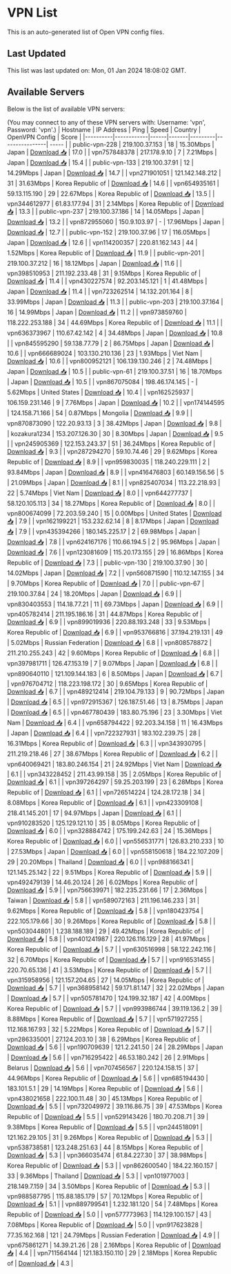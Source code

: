 # VPN List

This is an auto-generated list of Open VPN config files.

## Last Updated

This list was last updated on: Mon, 01 Jan 2024 18:08:02 GMT.

## Available Servers

Below is the list of available VPN servers:

(You may connect to any of these VPN servers with: Username: 'vpn', Password: 'vpn'.)
| Hostname | IP Address | Ping | Speed | Country | OpenVPN Config | Score |
|----------|------------|------|-------|---------|----------------| ----- |
| public-vpn-228 | 219.100.37.153 | 18 | 15.30Mbps | Japan | [Download 📥](./configs/server_0_JP.ovpn) | 17.0 |
| vpn757848378 | 217.178.9.10 | 7 | 7.21Mbps | Japan | [Download 📥](./configs/server_1_JP.ovpn) | 15.4 |
| public-vpn-133 | 219.100.37.91 | 12 | 14.29Mbps | Japan | [Download 📥](./configs/server_2_JP.ovpn) | 14.7 |
| vpn271901051 | 121.142.148.212 | 31 | 31.63Mbps | Korea Republic of | [Download 📥](./configs/server_3_KR.ovpn) | 14.6 |
| vpn654935161 | 59.13.115.190 | 29 | 22.67Mbps | Korea Republic of | [Download 📥](./configs/server_4_KR.ovpn) | 13.5 |
| vpn344612977 | 61.83.177.94 | 31 | 2.14Mbps | Korea Republic of | [Download 📥](./configs/server_5_KR.ovpn) | 13.3 |
| public-vpn-237 | 219.100.37.186 | 14 | 14.05Mbps | Japan | [Download 📥](./configs/server_6_JP.ovpn) | 13.2 |
| vpn872955060 | 150.9.103.97 | - | 17.96Mbps | Japan | [Download 📥](./configs/server_7_JP.ovpn) | 12.7 |
| public-vpn-152 | 219.100.37.96 | 17 | 116.05Mbps | Japan | [Download 📥](./configs/server_8_JP.ovpn) | 12.6 |
| vpn114200357 | 220.81.162.143 | 44 | 1.52Mbps | Korea Republic of | [Download 📥](./configs/server_9_KR.ovpn) | 11.9 |
| public-vpn-201 | 219.100.37.212 | 16 | 18.12Mbps | Japan | [Download 📥](./configs/server_10_JP.ovpn) | 11.6 |
| vpn398510953 | 211.192.233.48 | 31 | 9.15Mbps | Korea Republic of | [Download 📥](./configs/server_11_KR.ovpn) | 11.4 |
| vpn430227574 | 92.203.145.121 | 1 | 41.48Mbps | Japan | [Download 📥](./configs/server_12_JP.ovpn) | 11.4 |
| vpn723262514 | 14.132.201.164 | 8 | 33.99Mbps | Japan | [Download 📥](./configs/server_13_JP.ovpn) | 11.3 |
| public-vpn-203 | 219.100.37.164 | 16 | 14.99Mbps | Japan | [Download 📥](./configs/server_14_JP.ovpn) | 11.2 |
| vpn973859760 | 118.222.253.188 | 34 | 44.69Mbps | Korea Republic of | [Download 📥](./configs/server_15_KR.ovpn) | 11.1 |
| vpn636373967 | 110.67.42.142 | 4 | 34.48Mbps | Japan | [Download 📥](./configs/server_16_JP.ovpn) | 10.8 |
| vpn845595290 | 59.138.77.79 | 2 | 86.75Mbps | Japan | [Download 📥](./configs/server_17_JP.ovpn) | 10.6 |
| vpn666689024 | 103.130.210.136 | 23 | 1.93Mbps | Viet Nam | [Download 📥](./configs/server_18_VN.ovpn) | 10.6 |
| vpn800952121 | 106.139.130.246 | 2 | 74.48Mbps | Japan | [Download 📥](./configs/server_19_JP.ovpn) | 10.5 |
| public-vpn-61 | 219.100.37.51 | 16 | 18.70Mbps | Japan | [Download 📥](./configs/server_20_JP.ovpn) | 10.5 |
| vpn867075084 | 198.46.174.145 | - | 5.62Mbps | United States | [Download 📥](./configs/server_21_US.ovpn) | 10.4 |
| vpn162525937 | 106.159.231.146 | 9 | 7.76Mbps | Japan | [Download 📥](./configs/server_22_JP.ovpn) | 10.2 |
| vpn174144595 | 124.158.71.166 | 54 | 0.87Mbps | Mongolia | [Download 📥](./configs/server_23_MN.ovpn) | 9.9 |
| vpn870873090 | 122.20.93.13 | 3 | 38.42Mbps | Japan | [Download 📥](./configs/server_24_JP.ovpn) | 9.8 |
| kozakura1234 | 153.207.126.30 | 30 | 8.30Mbps | Japan | [Download 📥](./configs/server_25_JP.ovpn) | 9.5 |
| vpn245905369 | 122.153.243.37 | 51 | 36.24Mbps | Korea Republic of | [Download 📥](./configs/server_26_KR.ovpn) | 9.3 |
| vpn287294270 | 59.10.74.46 | 29 | 9.62Mbps | Korea Republic of | [Download 📥](./configs/server_27_KR.ovpn) | 8.9 |
| vpn959830035 | 118.240.229.111 | 2 | 93.84Mbps | Japan | [Download 📥](./configs/server_28_JP.ovpn) | 8.9 |
| vpn416476803 | 60.149.156.56 | 5 | 21.09Mbps | Japan | [Download 📥](./configs/server_29_JP.ovpn) | 8.1 |
| vpn825407034 | 113.22.218.93 | 22 | 5.74Mbps | Viet Nam | [Download 📥](./configs/server_30_VN.ovpn) | 8.0 |
| vpn644277737 | 58.120.105.113 | 34 | 18.27Mbps | Korea Republic of | [Download 📥](./configs/server_31_KR.ovpn) | 8.0 |
| vpn800674099 | 72.203.59.240 | 15 | 0.00Mbps | United States | [Download 📥](./configs/server_32_US.ovpn) | 7.9 |
| vpn162199221 | 153.232.62.14 | 8 | 8.17Mbps | Japan | [Download 📥](./configs/server_33_JP.ovpn) | 7.9 |
| vpn435394266 | 180.145.225.17 | 2 | 69.98Mbps | Japan | [Download 📥](./configs/server_34_JP.ovpn) | 7.8 |
| vpn624167176 | 110.66.194.5 | 2 | 95.96Mbps | Japan | [Download 📥](./configs/server_35_JP.ovpn) | 7.6 |
| vpn123081609 | 115.20.173.155 | 29 | 16.86Mbps | Korea Republic of | [Download 📥](./configs/server_36_KR.ovpn) | 7.3 |
| public-vpn-130 | 219.100.37.90 | 30 | 14.02Mbps | Japan | [Download 📥](./configs/server_37_JP.ovpn) | 7.2 |
| vpn560871590 | 110.12.147.155 | 34 | 9.70Mbps | Korea Republic of | [Download 📥](./configs/server_38_KR.ovpn) | 7.0 |
| public-vpn-67 | 219.100.37.84 | 24 | 18.20Mbps | Japan | [Download 📥](./configs/server_39_JP.ovpn) | 6.9 |
| vpn830403553 | 114.18.77.21 | 11 | 69.73Mbps | Japan | [Download 📥](./configs/server_40_JP.ovpn) | 6.9 |
| vpn405782414 | 211.195.186.16 | 31 | 44.87Mbps | Korea Republic of | [Download 📥](./configs/server_41_KR.ovpn) | 6.9 |
| vpn899019936 | 220.88.193.248 | 33 | 9.53Mbps | Korea Republic of | [Download 📥](./configs/server_42_KR.ovpn) | 6.9 |
| vpn953766816 | 37.194.219.131 | 49 | 5.02Mbps | Russian Federation | [Download 📥](./configs/server_43_RU.ovpn) | 6.8 |
| vpn808578872 | 211.210.255.243 | 42 | 9.60Mbps | Korea Republic of | [Download 📥](./configs/server_44_KR.ovpn) | 6.8 |
| vpn397981711 | 126.47.153.19 | 7 | 9.07Mbps | Japan | [Download 📥](./configs/server_45_JP.ovpn) | 6.8 |
| vpn890640110 | 121.109.144.183 | 6 | 8.50Mbps | Japan | [Download 📥](./configs/server_46_JP.ovpn) | 6.7 |
| vpn976704712 | 118.223.198.172 | 30 | 9.65Mbps | Korea Republic of | [Download 📥](./configs/server_47_KR.ovpn) | 6.7 |
| vpn489212414 | 219.104.79.133 | 9 | 90.72Mbps | Japan | [Download 📥](./configs/server_48_JP.ovpn) | 6.5 |
| vpn972915367 | 126.187.51.46 | 13 | 8.75Mbps | Japan | [Download 📥](./configs/server_49_JP.ovpn) | 6.5 |
| vpn467780439 | 183.80.75.196 | 23 | 3.30Mbps | Viet Nam | [Download 📥](./configs/server_50_VN.ovpn) | 6.4 |
| vpn658794422 | 92.203.34.158 | 11 | 16.43Mbps | Japan | [Download 📥](./configs/server_51_JP.ovpn) | 6.4 |
| vpn722327931 | 183.102.239.75 | 28 | 16.31Mbps | Korea Republic of | [Download 📥](./configs/server_52_KR.ovpn) | 6.3 |
| vpn343930795 | 211.219.218.46 | 27 | 38.67Mbps | Korea Republic of | [Download 📥](./configs/server_53_KR.ovpn) | 6.2 |
| vpn640069421 | 183.80.246.154 | 21 | 24.92Mbps | Viet Nam | [Download 📥](./configs/server_54_VN.ovpn) | 6.1 |
| vpn343228452 | 211.43.99.158 | 35 | 2.05Mbps | Korea Republic of | [Download 📥](./configs/server_55_KR.ovpn) | 6.1 |
| vpn397264297 | 59.25.203.199 | 23 | 6.28Mbps | Korea Republic of | [Download 📥](./configs/server_56_KR.ovpn) | 6.1 |
| vpn726514224 | 124.28.172.18 | 34 | 8.08Mbps | Korea Republic of | [Download 📥](./configs/server_57_KR.ovpn) | 6.1 |
| vpn423309108 | 218.41.145.201 | 17 | 94.97Mbps | Japan | [Download 📥](./configs/server_58_JP.ovpn) | 6.1 |
| vpn910283520 | 125.129.121.10 | 35 | 8.05Mbps | Korea Republic of | [Download 📥](./configs/server_59_KR.ovpn) | 6.0 |
| vpn328884742 | 175.199.242.63 | 24 | 15.36Mbps | Korea Republic of | [Download 📥](./configs/server_60_KR.ovpn) | 6.0 |
| vpn556531771 | 126.83.210.233 | 10 | 27.53Mbps | Japan | [Download 📥](./configs/server_61_JP.ovpn) | 6.0 |
| vpn558150618 | 184.22.107.209 | 29 | 20.20Mbps | Thailand | [Download 📥](./configs/server_62_TH.ovpn) | 6.0 |
| vpn988166341 | 121.145.25.142 | 22 | 9.51Mbps | Korea Republic of | [Download 📥](./configs/server_63_KR.ovpn) | 5.9 |
| vpn492479139 | 14.46.20.124 | 26 | 6.02Mbps | Korea Republic of | [Download 📥](./configs/server_64_KR.ovpn) | 5.9 |
| vpn756639971 | 182.235.231.66 | 17 | 2.36Mbps | Taiwan | [Download 📥](./configs/server_65_TW.ovpn) | 5.8 |
| vpn589072163 | 211.196.146.233 | 31 | 9.62Mbps | Korea Republic of | [Download 📥](./configs/server_66_KR.ovpn) | 5.8 |
| vpn180423754 | 222.105.179.66 | 30 | 9.26Mbps | Korea Republic of | [Download 📥](./configs/server_67_KR.ovpn) | 5.8 |
| vpn503044801 | 1.238.188.189 | 29 | 49.42Mbps | Korea Republic of | [Download 📥](./configs/server_68_KR.ovpn) | 5.8 |
| vpn401241987 | 220.126.116.129 | 28 | 41.97Mbps | Korea Republic of | [Download 📥](./configs/server_69_KR.ovpn) | 5.7 |
| vpn630516998 | 58.122.242.116 | 32 | 6.70Mbps | Korea Republic of | [Download 📥](./configs/server_70_KR.ovpn) | 5.7 |
| vpn916531455 | 220.70.65.136 | 41 | 3.53Mbps | Korea Republic of | [Download 📥](./configs/server_71_KR.ovpn) | 5.7 |
| vpn315958956 | 121.157.204.65 | 27 | 14.05Mbps | Korea Republic of | [Download 📥](./configs/server_72_KR.ovpn) | 5.7 |
| vpn368958142 | 59.171.81.147 | 32 | 22.02Mbps | Japan | [Download 📥](./configs/server_73_JP.ovpn) | 5.7 |
| vpn505781470 | 124.199.32.187 | 42 | 4.00Mbps | Korea Republic of | [Download 📥](./configs/server_74_KR.ovpn) | 5.7 |
| vpn993986744 | 39.119.136.2 | 39 | 8.88Mbps | Korea Republic of | [Download 📥](./configs/server_75_KR.ovpn) | 5.7 |
| vpn571927255 | 112.168.167.93 | 32 | 5.22Mbps | Korea Republic of | [Download 📥](./configs/server_76_KR.ovpn) | 5.7 |
| vpn286335001 | 27.124.203.10 | 38 | 6.29Mbps | Korea Republic of | [Download 📥](./configs/server_77_KR.ovpn) | 5.6 |
| vpn190709639 | 121.2.241.50 | 24 | 28.29Mbps | Japan | [Download 📥](./configs/server_78_JP.ovpn) | 5.6 |
| vpn716295422 | 46.53.180.242 | 26 | 2.91Mbps | Belarus | [Download 📥](./configs/server_79_BY.ovpn) | 5.6 |
| vpn707456567 | 220.124.158.15 | 37 | 44.96Mbps | Korea Republic of | [Download 📥](./configs/server_80_KR.ovpn) | 5.6 |
| vpn685194430 | 183.101.5.1 | 29 | 14.19Mbps | Korea Republic of | [Download 📥](./configs/server_81_KR.ovpn) | 5.6 |
| vpn438021658 | 222.100.11.48 | 30 | 45.13Mbps | Korea Republic of | [Download 📥](./configs/server_82_KR.ovpn) | 5.5 |
| vpn732049972 | 39.116.86.75 | 39 | 47.53Mbps | Korea Republic of | [Download 📥](./configs/server_83_KR.ovpn) | 5.5 |
| vpn529143426 | 180.70.208.71 | 39 | 9.38Mbps | Korea Republic of | [Download 📥](./configs/server_84_KR.ovpn) | 5.5 |
| vpn244518091 | 121.162.29.105 | 31 | 9.26Mbps | Korea Republic of | [Download 📥](./configs/server_85_KR.ovpn) | 5.3 |
| vpn538738581 | 123.248.251.63 | 44 | 8.15Mbps | Korea Republic of | [Download 📥](./configs/server_86_KR.ovpn) | 5.3 |
| vpn366035474 | 61.84.227.30 | 37 | 38.98Mbps | Korea Republic of | [Download 📥](./configs/server_87_KR.ovpn) | 5.3 |
| vpn862600540 | 184.22.160.157 | 33 | 9.36Mbps | Thailand | [Download 📥](./configs/server_88_TH.ovpn) | 5.3 |
| vpn101977003 | 218.149.7.159 | 34 | 3.50Mbps | Korea Republic of | [Download 📥](./configs/server_89_KR.ovpn) | 5.3 |
| vpn988587795 | 115.88.185.179 | 57 | 70.12Mbps | Korea Republic of | [Download 📥](./configs/server_90_KR.ovpn) | 5.1 |
| vpn889799541 | 1.232.181.120 | 54 | 7.48Mbps | Korea Republic of | [Download 📥](./configs/server_91_KR.ovpn) | 5.0 |
| vpn577773963 | 114.129.100.157 | 43 | 7.08Mbps | Korea Republic of | [Download 📥](./configs/server_92_KR.ovpn) | 5.0 |
| vpn917623828 | 77.35.162.168 | 121 | 24.79Mbps | Russian Federation | [Download 📥](./configs/server_93_RU.ovpn) | 4.9 |
| vpn675861271 | 14.39.21.26 | 28 | 2.16Mbps | Korea Republic of | [Download 📥](./configs/server_94_KR.ovpn) | 4.4 |
| vpn711564144 | 121.183.150.110 | 29 | 2.18Mbps | Korea Republic of | [Download 📥](./configs/server_95_KR.ovpn) | 4.3 |
